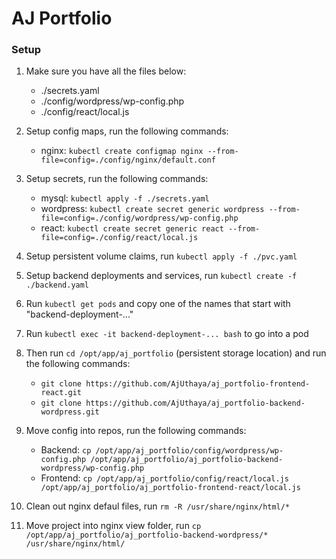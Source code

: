 # AJ Portfolio

### Setup

1. Make sure you have all the files below:

   - ./secrets.yaml
   - ./config/wordpress/wp-config.php
   - ./config/react/local.js

2. Setup config maps, run the following commands:

   - nginx: `kubectl create configmap nginx --from-file=config=./config/nginx/default.conf`

3. Setup secrets, run the following commands:

   - mysql: `kubectl apply -f ./secrets.yaml`
   - wordpress: `kubectl create secret generic wordpress --from-file=config=./config/wordpress/wp-config.php`
   - react: `kubectl create secret generic react --from-file=config=./config/react/local.js`

4. Setup persistent volume claims, run `kubectl apply -f ./pvc.yaml`

5. Setup backend deployments and services, run `kubectl create -f ./backend.yaml`

6. Run `kubectl get pods` and copy one of the names that start with "backend-deployment-..."

7. Run `kubectl exec -it backend-deployment-... bash` to go into a pod

8. Then run `cd /opt/app/aj_portfolio` (persistent storage location) and run the following commands:

   - `git clone https://github.com/AjUthaya/aj_portfolio-frontend-react.git`
   - `git clone https://github.com/AjUthaya/aj_portfolio-backend-wordpress.git`

9. Move config into repos, run the following commands:

   - Backend: `cp /opt/app/aj_portfolio/config/wordpress/wp-config.php /opt/app/aj_portfolio/aj_portfolio-backend-wordpress/wp-config.php`
   - Frontend: `cp /opt/app/aj_portfolio/config/react/local.js /opt/app/aj_portfolio/aj_portfolio-frontend-react/local.js`

10. Clean out nginx defaul files, run `rm -R /usr/share/nginx/html/*`

11. Move project into nginx view folder, run `cp /opt/app/aj_portfolio/aj_portfolio-backend-wordpress/* /usr/share/nginx/html/`
